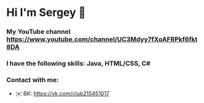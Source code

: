 # Hi I'm Sergey 👋
### My YouTube channel https://www.youtube.com/channel/UC3Mdyy7fXoAFRPkf6fkt8DA
### I have the following skills: Java, HTML/CSS, C#
### Contact with me:
- ✉️ ВК: https://vk.com/club215451017
